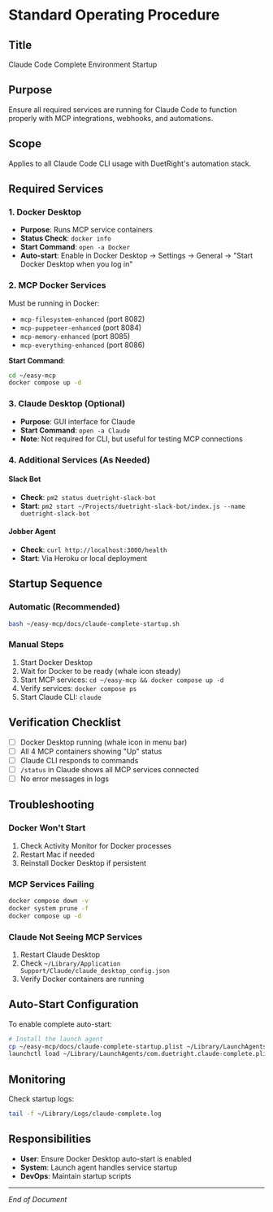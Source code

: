 # Standard Operating Procedure

## Title
Claude Code Complete Environment Startup

## Purpose
Ensure all required services are running for Claude Code to function properly with MCP integrations, webhooks, and automations.

## Scope
Applies to all Claude Code CLI usage with DuetRight's automation stack.

## Required Services

### 1. Docker Desktop
- **Purpose**: Runs MCP service containers
- **Status Check**: `docker info`
- **Start Command**: `open -a Docker`
- **Auto-start**: Enable in Docker Desktop → Settings → General → "Start Docker Desktop when you log in"

### 2. MCP Docker Services
Must be running in Docker:
- `mcp-filesystem-enhanced` (port 8082)
- `mcp-puppeteer-enhanced` (port 8084)
- `mcp-memory-enhanced` (port 8085)
- `mcp-everything-enhanced` (port 8086)

**Start Command**: 
```bash
cd ~/easy-mcp
docker compose up -d
```

### 3. Claude Desktop (Optional)
- **Purpose**: GUI interface for Claude
- **Start Command**: `open -a Claude`
- **Note**: Not required for CLI, but useful for testing MCP connections

### 4. Additional Services (As Needed)

#### Slack Bot
- **Check**: `pm2 status duetright-slack-bot`
- **Start**: `pm2 start ~/Projects/duetright-slack-bot/index.js --name duetright-slack-bot`

#### Jobber Agent
- **Check**: `curl http://localhost:3000/health`
- **Start**: Via Heroku or local deployment

## Startup Sequence

### Automatic (Recommended)
```bash
bash ~/easy-mcp/docs/claude-complete-startup.sh
```

### Manual Steps
1. Start Docker Desktop
2. Wait for Docker to be ready (whale icon steady)
3. Start MCP services: `cd ~/easy-mcp && docker compose up -d`
4. Verify services: `docker compose ps`
5. Start Claude CLI: `claude`

## Verification Checklist

- [ ] Docker Desktop running (whale icon in menu bar)
- [ ] All 4 MCP containers showing "Up" status
- [ ] Claude CLI responds to commands
- [ ] `/status` in Claude shows all MCP services connected
- [ ] No error messages in logs

## Troubleshooting

### Docker Won't Start
1. Check Activity Monitor for Docker processes
2. Restart Mac if needed
3. Reinstall Docker Desktop if persistent

### MCP Services Failing
```bash
docker compose down -v
docker system prune -f
docker compose up -d
```

### Claude Not Seeing MCP Services
1. Restart Claude Desktop
2. Check `~/Library/Application Support/Claude/claude_desktop_config.json`
3. Verify Docker containers are running

## Auto-Start Configuration

To enable complete auto-start:
```bash
# Install the launch agent
cp ~/easy-mcp/docs/claude-complete-startup.plist ~/Library/LaunchAgents/
launchctl load ~/Library/LaunchAgents/com.duetright.claude-complete.plist
```

## Monitoring

Check startup logs:
```bash
tail -f ~/Library/Logs/claude-complete.log
```

## Responsibilities
- **User**: Ensure Docker Desktop auto-start is enabled
- **System**: Launch agent handles service startup
- **DevOps**: Maintain startup scripts

---
*End of Document*